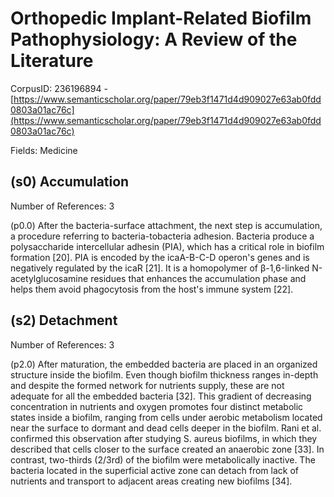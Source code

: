 # Orthopedic Implant-Related Biofilm Pathophysiology: A Review of the Literature

CorpusID: 236196894 - [https://www.semanticscholar.org/paper/79eb3f1471d4d909027e63ab0fdd0803a01ac76c](https://www.semanticscholar.org/paper/79eb3f1471d4d909027e63ab0fdd0803a01ac76c)

Fields: Medicine

## (s0) Accumulation
Number of References: 3

(p0.0) After the bacteria-surface attachment, the next step is accumulation, a procedure referring to bacteria-tobacteria adhesion. Bacteria produce a polysaccharide intercellular adhesin (PIA), which has a critical role in biofilm formation [20]. PIA is encoded by the icaA-B-C-D operon's genes and is negatively regulated by the icaR [21]. It is a homopolymer of β-1,6-linked N-acetylglucosamine residues that enhances the accumulation phase and helps them avoid phagocytosis from the host's immune system [22].
## (s2) Detachment
Number of References: 3

(p2.0) After maturation, the embedded bacteria are placed in an organized structure inside the biofilm. Even though biofilm thickness ranges in-depth and despite the formed network for nutrients supply, these are not adequate for all the embedded bacteria [32]. This gradient of decreasing concentration in nutrients and oxygen promotes four distinct metabolic states inside a biofilm, ranging from cells under aerobic metabolism located near the surface to dormant and dead cells deeper in the biofilm. Rani et al. confirmed this observation after studying S. aureus biofilms, in which they described that cells closer to the surface created an anaerobic zone [33]. In contrast, two-thirds (2/3rd) of the biofilm were metabolically inactive. The bacteria located in the superficial active zone can detach from lack of nutrients and transport to adjacent areas creating new biofilms [34].
